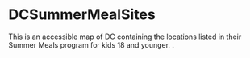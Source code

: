 # DCSummerMealSites

This is an accessible map of DC containing the locations listed in their Summer Meals program for kids 18 and younger.
.
